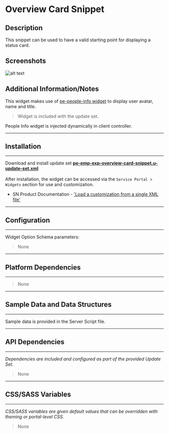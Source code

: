 # Overview Card Snippet

## Description

This snippet can be used to have a valid starting point for displaying a status card.

## Screenshots
![alt text](../images/pe-overview-card-snippet.png "Status Card Snippet")

## Additional Information/Notes

This widget makes use of [pe-people-info widget](https://github.com/platform-experience/serviceportal-widget-library/tree/master/People%20Card/pe-people-info) to display user avatar, name and title.
> Widget is included with the update set.

People Info widget is injected dynamically in client controller.

---
## Installation
---
Download and install update set **[pe-emp-exp-overview-card-snippet.u-update-set.xml](https://github.com/platform-experience/serviceportal-widget-library/blob/master/pe-emp-exp-overview-card-snippet/pe-emp-exp-overview-card-snippet.u-update-set.xml)** <br/><br/>
After installation, the widget can be accessed via the `Service Portal > Widgets` section for use and customization.<br/>
* SN Product Documentation - ['Load a customization from a single XML file'](https://docs.servicenow.com/bundle/istanbul-application-development/page/build/system-update-sets/task/t_LoadCustomizationsFromAnXMLFile.html)

---
## Configuration
---
Widget Option Schema parameters:
> None
---
## Platform Dependencies
---
> None
---
## Sample Data and Data Structures
---
Sample data is provided in the Server Script file.

---
## API Dependencies
---
<i>Dependencies are included and configured as part of the provided Update Set.</i>
> None
---
## CSS/SASS Variables
---
_CSS/SASS variables are given default values that can be overridden with theming or portal-level CSS._
> None